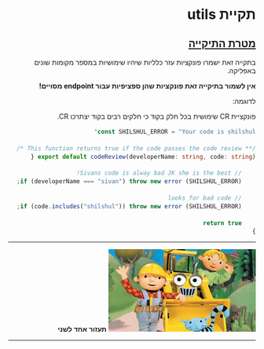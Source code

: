 <div dir="rtl">

# תקיית utils

## <u>מטרת התיקייה </u>

בתקייה זאת ישמרו פונקציות עזר כלליות שיהיו שימושיות במספר מקומות שונים באפליקה.

**אין לשמור בתיקייה זאת פונקציות שהן ספציפיות עבור endpoint מסויים!**

לדוגמה:

פונקציית CR שימושית בכל חלק בקוד כי חלקים רבים בקוד יצתרכו CR.

```ts
const SHILSHUL_ERROR = "Your code is shilshul"

/** This function returns true if the code passes the code review */
export default codeReview(developerName: string, code: string) {

    // Sivans code is alway bad JK she is the best!
    if (developerName === "sivan") throw new error (SHILSHUL_ERROR);

    // looks for bad code
    if (code.includes("shilshul")) throw new error (SHILSHUL_ERROR);

    return true
}
```

---

!["כלבים חמודים"](../../static/bob.jpg "כלבים חמודים")
**תעזור אחד לשני**

---

</div>
